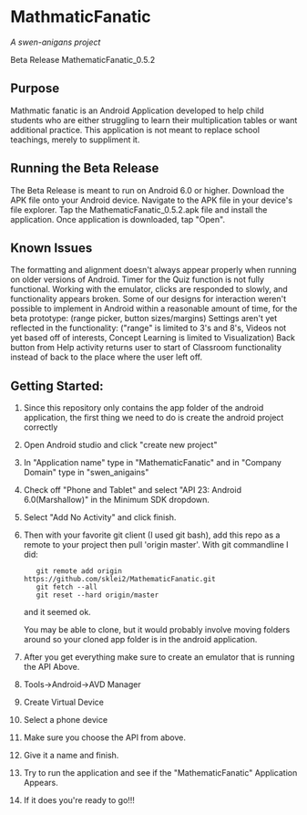 # MathmaticFanatic
_A swen-anigans project_

Beta Release
MathematicFanatic_0.5.2

## Purpose
Mathmatic fanatic is an Android Application developed to help child students who are either
struggling to learn their multiplication tables or want additional practice. This application
is not meant to replace school teachings, merely to suppliment it. 

## Running the Beta Release
The Beta Release is meant to run on Android 6.0 or higher.
Download the APK file onto your Android device. Navigate to the APK file in your device's file explorer. Tap the MathematicFanatic_0.5.2.apk file
and install the application. Once application is downloaded, tap "Open". 

## Known Issues
The formatting and alignment doesn't always appear properly when running on older versions of Android.
Timer for the Quiz function is not fully functional.
Working with the emulator, clicks are responded to slowly, and functionality appears broken.
Some of our designs for interaction weren't possible to implement in Android within a reasonable amount of time, for the beta prototype:
(range picker, button sizes/margins)
Settings aren't yet reflected in the functionality:
("range" is limited to 3's and 8's, Videos not yet based off of interests, Concept Learning is limited to Visualization)
Back button from Help activity returns user to start of Classroom functionality instead of back to the place where the user left off.

## Getting Started:
1. Since this repository only contains the app folder of the android application, the first thing we need to do is create the android project correctly
  1. Open Android studio and click "create new project"
  2. In "Application name" type in "MathematicFanatic" and in "Company Domain" type in "swen_anigains"
  3. Check off "Phone and Tablet" and select "API 23: Android 6.0(Marshallow)" in the Minimum SDK dropdown.
  4. Select "Add No Activity" and click finish.
2. Then with your favorite git client (I used git bash), add this repo as a remote to your project then pull 'origin master'. With git commandline I did:
   ```
      git remote add origin https://github.com/sklei2/MathematicFanatic.git
      git fetch --all
      git reset --hard origin/master
   ```
   
   and it seemed ok.
   
   You may be able to clone, but it would probably involve moving folders around so your cloned app folder is in the android application.
   
3. After you get everything make sure to create an emulator that is running the API Above. 
  1. Tools->Android->AVD Manager
  2. Create Virtual Device
  3. Select a phone device
  4. Make sure you choose the API from above.
  5. Give it a name and finish.
4. Try to run the application and see if the "MathematicFanatic" Application Appears.
5. If it does you're ready to go!!!
     
  
